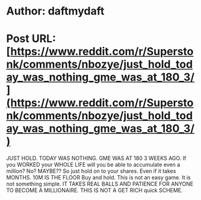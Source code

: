 # Author: daftmydaft
# Post URL: [https://www.reddit.com/r/Superstonk/comments/nbozye/just_hold_today_was_nothing_gme_was_at_180_3/](https://www.reddit.com/r/Superstonk/comments/nbozye/just_hold_today_was_nothing_gme_was_at_180_3/)


JUST HOLD. TODAY WAS NOTHING. GME WAS AT 180 3 WEEKS AGO. If you WORKED your WHOLE LIFE will you be able to accumulate even a million? No? MAYBE?? So just hold on to your shares. Even if it takes MONTHS. 10M IS THE FLOOR
Buy and hold. This is not an easy game. It is not something simple. IT TAKES REAL BALLS AND PATIENCE FOR ANYONE TO BECOME A MILLIONAIRE. THIS IS NOT A GET RICH quick SCHEME.